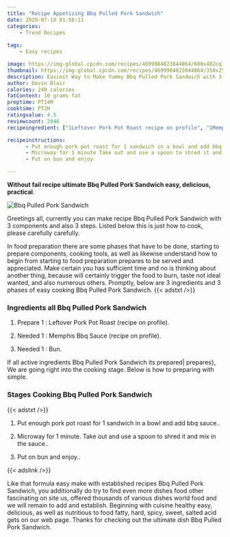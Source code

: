 ```yaml
---
title: "Recipe Appetizing Bbq Pulled Pork Sandwich"
date: 2020-07-18 01:56:11
categories:
    - Trend Recipes
    
tags:
    - Easy recipes

image: https://img-global.cpcdn.com/recipes/4699984823844864/680x482cq70/bbq-pulled-pork-sandwich-recipe-main-photo.jpg
thumbnail: https://img-global.cpcdn.com/recipes/4699984823844864/350x250cq70/bbq-pulled-pork-sandwich-recipe-main-photo.jpg
description: Easiest Way to Make Yummy Bbq Pulled Pork Sandwich with 3 ingredients and 3 stages of easy cooking.
author: Devin Blair
calories: 240 calories
fatContent: 10 grams fat
preptime: PT14M
cooktime: PT2H
ratingvalue: 4.5
reviewcount: 2046
recipeingredient: ["1Leftover Pork Pot Roast recipe on profile", "1Memphis Bbq Sauce recipe on profile", "1Bun"]

recipeinstructions: 
      - Put enough pork pot roast for 1 sandwich in a bowl and add bbq sauce 
      - Microway for 1 minute Take out and use a spoon to shred it and mix in the sauce 
      - Put on bun and enjoy

---
```




**Without fail recipe ultimate Bbq Pulled Pork Sandwich easy, delicious, practical**. 


![Bbq Pulled Pork Sandwich](https://img-global.cpcdn.com/recipes/4699984823844864/680x482cq70/bbq-pulled-pork-sandwich-recipe-main-photo.jpg "Bbq Pulled Pork Sandwich")




Greetings all, currently you can make recipe Bbq Pulled Pork Sandwich with 3 components and also 3 steps. Listed below this is just how to cook, please carefully carefully.

In food preparation there are some phases that have to be done, starting to prepare components, cooking tools, as well as likewise understand how to begin from starting to food preparation prepares to be served and appreciated. Make certain you has sufficient time and no is thinking about another thing, because will certainly trigger the food to burn, taste not ideal wanted, and also numerous others. Promptly, below are 3 ingredients and 3 phases of easy cooking Bbq Pulled Pork Sandwich.
{{< adstxt />}}

### Ingredients all Bbq Pulled Pork Sandwich


1. Prepare 1 : Leftover Pork Pot Roast (recipe on profile).

1. Needed 1 : Memphis Bbq Sauce (recipe on profile).

1. Needed 1 : Bun.



If all active ingredients Bbq Pulled Pork Sandwich its prepared| prepares}, We are going right into the cooking stage. Below is how to preparing with simple.

### Stages Cooking Bbq Pulled Pork Sandwich

{{< adstxt />}}


1. Put enough pork pot roast for 1 sandwich in a bowl and add bbq sauce..



1. Microway for 1 minute. Take out and use a spoon to shred it and mix in the sauce..



1. Put on bun and enjoy..





{{< adslink />}}

Like that formula easy make with established recipes Bbq Pulled Pork Sandwich, you additionally do try to find even more dishes food other fascinating on site us, offered thousands of various dishes world food and we will remain to add and establish. Beginning with cuisine healthy easy, delicious, as well as nutritious to food fatty, hard, spicy, sweet, salted acid gets on our web page. Thanks for checking out the ultimate dish Bbq Pulled Pork Sandwich.

